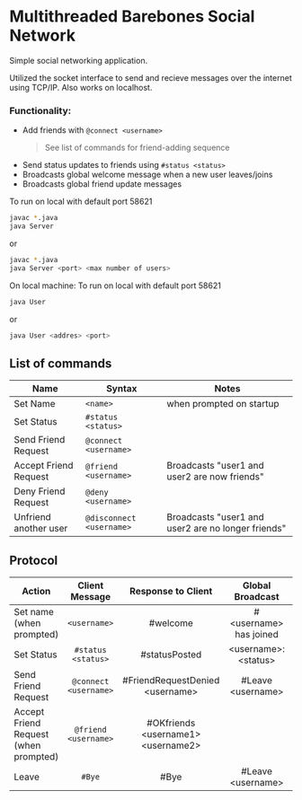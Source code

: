 # Multithreaded Barebones Social Network
Simple social networking application.

Utilized the socket interface to send and recieve messages over the internet using TCP/IP. Also works on localhost.


### Functionality:
- Add friends with `@connect <username>`
  > See list of commands for friend-adding sequence
- Send status updates to friends using `#status <status>`
- Broadcasts global welcome message when a new user leaves/joins
- Broadcasts global friend update messages


To run on local with default port 58621
```sh
javac *.java
java Server 
```
or
```sh
javac *.java
java Server <port> <max number of users>
```

On local machine:
To run on local with default port 58621
```sh
java User
```
or
```sh
java User <addres> <port>
```

## List of commands
| Name                  | Syntax                   | Notes                                              | 
|-----------------------|--------------------------|----------------------------------------------------|
| Set Name              | `<name>`                 | when prompted on startup                           |
| Set Status            | `#status <status>`       |                                                    | 
| Send Friend Request   | `@connect <username>`    |                                                    |
| Accept Friend Request | `@friend <username>`     | Broadcasts "user1 and user2 are now friends"       |
| Deny Friend Request   | `@deny <username>`       |                                                    |
| Unfriend another user | `@disconnect <username>` | Broadcasts "user1 and user2 are no longer friends" |


## Protocol
| Action                                |    Client Message     |               Response to Client               |    Global Broadcast     | Friends Broadcast |
|---------------------------------------|:---------------------:|:----------------------------------------------:|:-----------------------:|------------------:|
| Set name (when prompted)              |    `<username>`       |                    #welcome                    | #\<username> has joined |                   |
| Set Status                            |  `#status <status>`   |                 #statusPosted                  | \<username>: \<status>  |                   |
| Send Friend Request                   | `@connect <username>` |        #FriendRequestDenied \<username>        |   #Leave \<username>    |                   |
| Accept Friend Request (when prompted) | `@friend <username>`  |   #OKfriends \<username1> \<username2><br/>    |                         |                   |
| Leave                                 |         `#Bye`        |                      #Bye                      |   #Leave \<username>    |                   |

